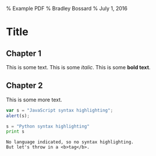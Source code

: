 % Example PDF
% Bradley Bossard
% July 1, 2016

Title
=====

Chapter 1
---------

This is some text.  This is some _italic_.  This is some **bold text**.

Chapter 2
---------

This is some more text.


```javascript
var s = "JavaScript syntax highlighting";
alert(s);
```
 
```python
s = "Python syntax highlighting"
print s
```
 
```
No language indicated, so no syntax highlighting. 
But let's throw in a <b>tag</b>.
```
